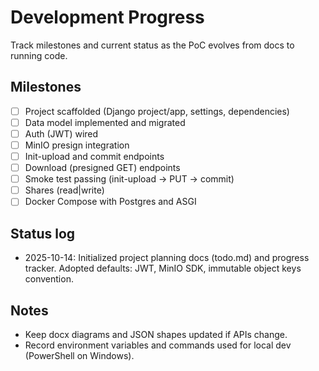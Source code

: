 # Development Progress

Track milestones and current status as the PoC evolves from docs to running code.

## Milestones
- [ ] Project scaffolded (Django project/app, settings, dependencies)
- [ ] Data model implemented and migrated
- [ ] Auth (JWT) wired
- [ ] MinIO presign integration
- [ ] Init-upload and commit endpoints
- [ ] Download (presigned GET) endpoints
- [ ] Smoke test passing (init-upload -> PUT -> commit)
- [ ] Shares (read|write)
- [ ] Docker Compose with Postgres and ASGI

## Status log
- 2025-10-14: Initialized project planning docs (todo.md) and progress tracker. Adopted defaults: JWT, MinIO SDK, immutable object keys convention.

## Notes
- Keep docx diagrams and JSON shapes updated if APIs change.
- Record environment variables and commands used for local dev (PowerShell on Windows).
